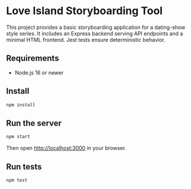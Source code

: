# Love Island Storyboarding Tool

This project provides a basic storyboarding application for a dating-show style series. It includes an Express backend serving API endpoints and a minimal HTML frontend. Jest tests ensure deterministic behavior.

## Requirements

- Node.js 16 or newer

## Install

```sh
npm install
```

## Run the server

```sh
npm start
```

Then open [http://localhost:3000](http://localhost:3000) in your browser.

## Run tests

```sh
npm test
```

